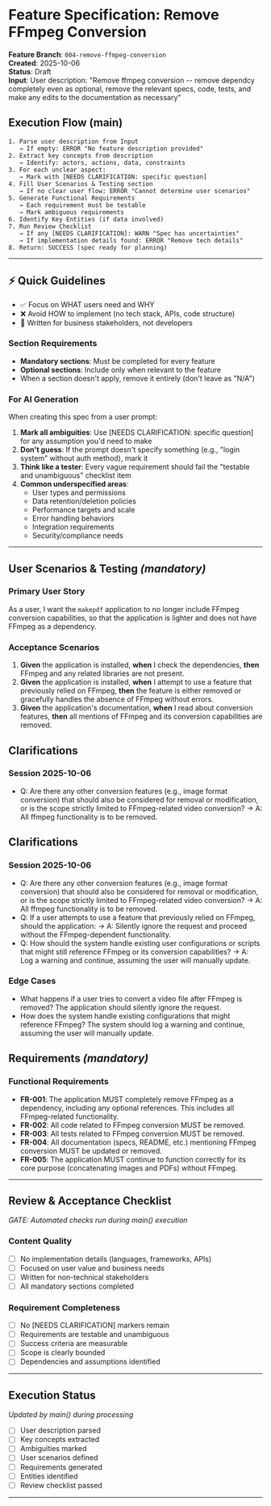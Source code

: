 # Feature Specification: Remove FFmpeg Conversion

**Feature Branch**: `004-remove-ffmpeg-conversion`  
**Created**: 2025-10-06  
**Status**: Draft  
**Input**: User description: "Remove ffmpeg conversion -- remove dependcy completely even as optional, remove the relevant specs, code, tests, and make any edits to the documentation as necessary"

## Execution Flow (main)
```
1. Parse user description from Input
   → If empty: ERROR "No feature description provided"
2. Extract key concepts from description
   → Identify: actors, actions, data, constraints
3. For each unclear aspect:
   → Mark with [NEEDS CLARIFICATION: specific question]
4. Fill User Scenarios & Testing section
   → If no clear user flow: ERROR "Cannot determine user scenarios"
5. Generate Functional Requirements
   → Each requirement must be testable
   → Mark ambiguous requirements
6. Identify Key Entities (if data involved)
7. Run Review Checklist
   → If any [NEEDS CLARIFICATION]: WARN "Spec has uncertainties"
   → If implementation details found: ERROR "Remove tech details"
8. Return: SUCCESS (spec ready for planning)
```

---

## ⚡ Quick Guidelines
- ✅ Focus on WHAT users need and WHY
- ❌ Avoid HOW to implement (no tech stack, APIs, code structure)
- 👥 Written for business stakeholders, not developers

### Section Requirements
- **Mandatory sections**: Must be completed for every feature
- **Optional sections**: Include only when relevant to the feature
- When a section doesn't apply, remove it entirely (don't leave as "N/A")

### For AI Generation
When creating this spec from a user prompt:
1. **Mark all ambiguities**: Use [NEEDS CLARIFICATION: specific question] for any assumption you'd need to make
2. **Don't guess**: If the prompt doesn't specify something (e.g., "login system" without auth method), mark it
3. **Think like a tester**: Every vague requirement should fail the "testable and unambiguous" checklist item
4. **Common underspecified areas**:
   - User types and permissions
   - Data retention/deletion policies  
   - Performance targets and scale
   - Error handling behaviors
   - Integration requirements
   - Security/compliance needs

---

## User Scenarios & Testing *(mandatory)*

### Primary User Story
As a user, I want the `makepdf` application to no longer include FFmpeg conversion capabilities, so that the application is lighter and does not have FFmpeg as a dependency.

### Acceptance Scenarios
1. **Given** the application is installed, **when** I check the dependencies, **then** FFmpeg and any related libraries are not present.
2. **Given** the application is installed, **when** I attempt to use a feature that previously relied on FFmpeg, **then** the feature is either removed or gracefully handles the absence of FFmpeg without errors.
3. **Given** the application's documentation, **when** I read about conversion features, **then** all mentions of FFmpeg and its conversion capabilities are removed.

## Clarifications
### Session 2025-10-06
- Q: Are there any other conversion features (e.g., image format conversion) that should also be considered for removal or modification, or is the scope strictly limited to FFmpeg-related video conversion? → A: All ffmpeg functionality is to be removed.

## Clarifications
### Session 2025-10-06
- Q: Are there any other conversion features (e.g., image format conversion) that should also be considered for removal or modification, or is the scope strictly limited to FFmpeg-related video conversion? → A: All ffmpeg functionality is to be removed.
- Q: If a user attempts to use a feature that previously relied on FFmpeg, should the application: → A: Silently ignore the request and proceed without the FFmpeg-dependent functionality.
- Q: How should the system handle existing user configurations or scripts that might still reference FFmpeg or its conversion capabilities? → A: Log a warning and continue, assuming the user will manually update.

### Edge Cases
- What happens if a user tries to convert a video file after FFmpeg is removed? The application should silently ignore the request.
- How does the system handle existing configurations that might reference FFmpeg? The system should log a warning and continue, assuming the user will manually update.

## Requirements *(mandatory)*

### Functional Requirements
- **FR-001**: The application MUST completely remove FFmpeg as a dependency, including any optional references. This includes all FFmpeg-related functionality.
- **FR-002**: All code related to FFmpeg conversion MUST be removed.
- **FR-003**: All tests related to FFmpeg conversion MUST be removed.
- **FR-004**: All documentation (specs, README, etc.) mentioning FFmpeg conversion MUST be updated or removed.
- **FR-005**: The application MUST continue to function correctly for its core purpose (concatenating images and PDFs) without FFmpeg.

---

## Review & Acceptance Checklist
*GATE: Automated checks run during main() execution*

### Content Quality
- [ ] No implementation details (languages, frameworks, APIs)
- [ ] Focused on user value and business needs
- [ ] Written for non-technical stakeholders
- [ ] All mandatory sections completed

### Requirement Completeness
- [ ] No [NEEDS CLARIFICATION] markers remain
- [ ] Requirements are testable and unambiguous  
- [ ] Success criteria are measurable
- [ ] Scope is clearly bounded
- [ ] Dependencies and assumptions identified

---

## Execution Status
*Updated by main() during processing*

- [ ] User description parsed
- [ ] Key concepts extracted
- [ ] Ambiguities marked
- [ ] User scenarios defined
- [ ] Requirements generated
- [ ] Entities identified
- [ ] Review checklist passed

---